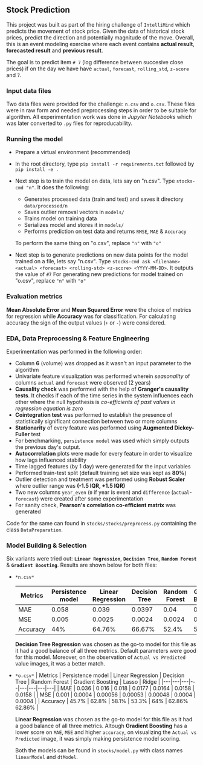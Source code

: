 ## Stock Prediction

This project was built as part of the hiring challenge of `IntelliMind` which predicts the movement of stock price.
Given the data of historical stock prices, predict the direction and potentially magnitude of the move. Overall, this
is an event modeling exercise where each event contains **actual result**, **forecasted result** and **previous result**.

The goal is to predict item `# 7` (log difference between succesive close prices) if on the day we have have `actual`,
`forecast`, `rolling_std`, `z-score` and `7`.


### Input data files

Two data files were provided for the challenge: `n.csv` and `o.csv`. These files were in raw form and needed preprocessing 
steps in order to be suitable for algorithm. All experimentation work was done in *Jupyter Notebooks* which was later
converted to `.py` files for reproducability. 


### Running the model

- Prepare a virtual environment (recommended)
- In the root directory, type `pip install -r requirements.txt` followed by `pip install -e .`
- Next step is to train the model on data, lets say on "n.csv". Type `stocks-cmd "n"`. It does the following:
  - Generates processed data (train and test) and saves it directory `data/processed/n`
  - Saves outlier removal vectors in `models/`
  - Trains model on training data
  - Serializes model and stores it in `models/`
  - Performs prediction on test data and returns `RMSE`, `MAE` & `Accuracy`
  
  To perform the same thing on "o.csv", replace `"n"` with `"o"`
- Next step is to generate predictions on new data points for the model trained on a file, lets say "n.csv". 
Type `stocks-cmd ask <filename> <actual> <forecast> <rolling-std> <z-score> <YYYY-MM-DD>`. It outputs the value of `#7`
For generating new predictions for model trained on "o.csv", replace `"n"` with `"o"`


### Evaluation metrics

**Mean Absolute Error** and **Mean Squared Error** were the choice of metrics for regression while **Accuracy** was for
classification. For calculating accuracy the sign of the output values (`+` or `-`) were considered.



### EDA, Data Preprocessing & Feature Engineering

Experimentation was performed in the following order:

- Column **6** (volume) was dropped as it wasn't an input parameter to the algorithm
- Univariate feature visualization was performed wherein *seasonality* of columns `actual` and `forecast` were observed (2 years)
- **Causality check** was performed with the help of **Granger's causality tests**. It checks if each of the time series 
in the system influences each other where the null hypothesis is *co-efficients of past values in regression equation is zero*
- **Cointegration test** was performed to establish the presence of statistically significant connection between two or 
more columns
- **Stationarity** of every feature was performed using **Augmented Dickey-Fuller** test
- For benchmarking, `persistence model` was used which simply outputs the previous day's output.
- **Autocorrelation** plots were made for every feature in order to visualize how lags influenced stability
- Time lagged features (by 1 day) were generated for the input variables
- Performed train-test split (default training set size was kept as **80%**)
- Outlier detection and treatment was performed using **Robust Scaler** where outlier range was **(-1.5 IQR, +1.5 IQR)**
- Two new columns `year_even` (`0` if year is even) and `difference` (`actual`-`forecast`) were created after
some experimentation
- For sanity check, **Pearson's correlation co-efficient matrix** was generated

Code for the same can found in `stocks/stocks/preprocess.py` containing the class `DataPreparation`.


### Model Building & Selection

Six variants were tried out: **`Linear Regression`**, **`Decision Tree`**, **`Random Forest`** & **`Gradient Boosting`**. 
Results are shown below for both files:

- `*n.csv*`

  | Metrics | Persistence model | Linear Regression | Decision Tree | Random Forest | Gradient Boosting | Lasso | Ridge |
  |---|---|---|---|---|---|---|---|
  | MAE | 0.058 | 0.039 | 0.0397 | 0.04 | 0.0375 | 0.039 | 0.039 |
  | MSE |  0.005 | 0.0025 | 0.0024 | 0.0024 | 0.0022 | 0.0025 | 0.0025 |
  | Accuracy |  44% | 64.76% | 66.67% | 52.4% | 55.2% | 64.76% | 64.76% |
  
  **Decision Tree Regression** was chosen as the go-to model for this file as it had a good balance of all three metrics. Default
  parameters were good for this model. Moreover, on the observation of `Actual vs Predicted` value images, it was a better match.

- `*o.csv*`
  | Metrics | Persistence model | Linear Regression | Decision Tree | Random Forest | Gradient Boosting | Lasso | Ridge |
  |---|---|---|---|---|---|---|---|
  | MAE | 0.036 | 0.016 | 0.018 | 0.0177 | 0.0164 | 0.0158 | 0.0158 |
  | MSE |  0.001 | 0.0004 | 0.00056 | 0.00053 | 0.00048 | 0.0004 | 0.0004 |
  | Accuracy |  45.7% | 62.8% | 58.1% | 53.3% | 64% | 62.86% 62.86% |
  
  **Linear Regression** was chosen as the go-to model for this file as it had a good balance of all three metrics. Altough **Gradient Boosting** has a lower score on `MAE`, `MSE` and higher `accuracy`, on visualizing the `Actual vs Predicted` image, it was simply making persistence model scoring.
  
  Both the models can be found in `stocks/model.py` with class names `linearModel` and `dtModel`.
  
  
  
  
  






